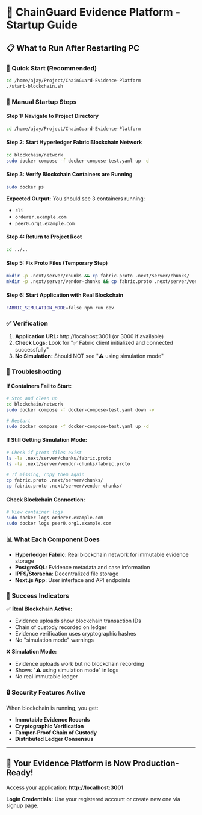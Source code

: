 # 🚀 ChainGuard Evidence Platform - Startup Guide

## 📋 What to Run After Restarting PC

### 🎯 Quick Start (Recommended)
```bash
cd /home/ajay/Project/ChainGuard-Evidence-Platform
./start-blockchain.sh
```

### 🔧 Manual Startup Steps

#### Step 1: Navigate to Project Directory
```bash
cd /home/ajay/Project/ChainGuard-Evidence-Platform
```

#### Step 2: Start Hyperledger Fabric Blockchain Network
```bash
cd blockchain/network
sudo docker compose -f docker-compose-test.yaml up -d
```

#### Step 3: Verify Blockchain Containers are Running
```bash
sudo docker ps
```
**Expected Output:** You should see 3 containers running:
- `cli`
- `orderer.example.com`
- `peer0.org1.example.com`

#### Step 4: Return to Project Root
```bash
cd ../..
```

#### Step 5: Fix Proto Files (Temporary Step)
```bash
mkdir -p .next/server/chunks && cp fabric.proto .next/server/chunks/
mkdir -p .next/server/vendor-chunks && cp fabric.proto .next/server/vendor-chunks/
```

#### Step 6: Start Application with Real Blockchain
```bash
FABRIC_SIMULATION_MODE=false npm run dev
```

### ✅ Verification

1. **Application URL:** http://localhost:3001 (or 3000 if available)
2. **Check Logs:** Look for "✅ Fabric client initialized and connected successfully"
3. **No Simulation:** Should NOT see "⚠️ using simulation mode"

### 🛑 Troubleshooting

#### If Containers Fail to Start:
```bash
# Stop and clean up
cd blockchain/network
sudo docker compose -f docker-compose-test.yaml down -v

# Restart
sudo docker compose -f docker-compose-test.yaml up -d
```

#### If Still Getting Simulation Mode:
```bash
# Check if proto files exist
ls -la .next/server/chunks/fabric.proto
ls -la .next/server/vendor-chunks/fabric.proto

# If missing, copy them again
cp fabric.proto .next/server/chunks/
cp fabric.proto .next/server/vendor-chunks/
```

#### Check Blockchain Connection:
```bash
# View container logs
sudo docker logs orderer.example.com
sudo docker logs peer0.org1.example.com
```

### 📊 What Each Component Does

- **Hyperledger Fabric**: Real blockchain network for immutable evidence storage
- **PostgreSQL**: Evidence metadata and case information
- **IPFS/Storacha**: Decentralized file storage
- **Next.js App**: User interface and API endpoints

### 🎯 Success Indicators

✅ **Real Blockchain Active:**
- Evidence uploads show blockchain transaction IDs
- Chain of custody recorded on ledger
- Evidence verification uses cryptographic hashes
- No "simulation mode" warnings

❌ **Simulation Mode:**
- Evidence uploads work but no blockchain recording
- Shows "⚠️ using simulation mode" in logs
- No real immutable ledger

### 🔒 Security Features Active

When blockchain is running, you get:
- **Immutable Evidence Records**
- **Cryptographic Verification**
- **Tamper-Proof Chain of Custody**
- **Distributed Ledger Consensus**

---

## 🎉 Your Evidence Platform is Now Production-Ready!

Access your application: **http://localhost:3001**

**Login Credentials:** Use your registered account or create new one via signup page.
